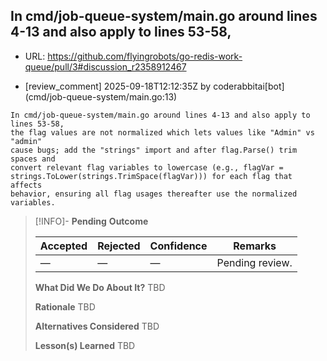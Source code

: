 ## In cmd/job-queue-system/main.go around lines 4-13 and also apply to lines 53-58,

- URL: https://github.com/flyingrobots/go-redis-work-queue/pull/3#discussion_r2358912467

- [review_comment] 2025-09-18T12:12:35Z by coderabbitai[bot] (cmd/job-queue-system/main.go:13)

```text
In cmd/job-queue-system/main.go around lines 4-13 and also apply to lines 53-58,
the flag values are not normalized which lets values like "Admin" vs "admin"
cause bugs; add the "strings" import and after flag.Parse() trim spaces and
convert relevant flag variables to lowercase (e.g., flagVar =
strings.ToLower(strings.TrimSpace(flagVar))) for each flag that affects
behavior, ensuring all flag usages thereafter use the normalized variables.
```

> [!INFO]- **Pending**
> **Outcome**
> 
> | Accepted | Rejected | Confidence | Remarks |
> |----------|----------|------------|---------|
> | — | — | — | Pending review. |
>
> **What Did We Do About It?**
> TBD
>
> **Rationale**
> TBD
>
> **Alternatives Considered**
> TBD
>
> **Lesson(s) Learned**
> TBD
